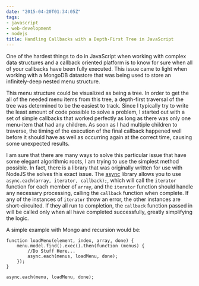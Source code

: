 ```yaml
---
date: "2015-04-20T01:34:05Z"
tags:
- javascript
- web-development
- nodejs
title: Handling Callbacks with a Depth-First Tree in JavaScript
---
```


One of the hardest things to do in JavaScript when working with complex data structures and a callback oriented platform is to know for sure when all of your callbacks have been fully executed. This issue came to light when working with a MongoDB datastore that was being used to store an infinitely-deep nested menu structure. 

This menu structure could be visualized as being a tree. In order to get the all of the needed menu items from this tree, a depth-first traversal of the tree was determined to be the easiest to track. Since I typically try to write the least amount of code possible to solve a problem, I started out with a set of simple callbacks that worked perfectly as long as there was only one menu-item that had any children. As soon as I had multiple children to traverse, the timing of the execution of the final callback happened well before it should have as well as occurring again at the correct time, causing some unexpected results.

I am sure that there are many ways to solve this particular issue that have some elegant algorithmic roots, I am trying to use the simplest method possible. In fact, there is a library that was originally written for use with NodeJS the solves this exact issue. The [async](https://github.com/caolan/async) library allows you to use `async.each(array, iterator, callback);`, which will call the `iterator` function for each member of `array`, and the `iterator` function should handle any necessary processing, calling the `callback` function when complete. If any of the instances of `iterator` throw an error, the other instances are short-circuited. If they all run to completion, the `callback` function passed in will be called only when all have completed successfully, greatly simplifying the logic.

A simple example with Mongo and recursion would be: 

```
function loadMenu(element, index, array, done) {
    menu.model.find().exec().then(function (menus) {
        //Do Stuff Here...
        async.each(menus, loadMenu, done);
    });
}

async.each(menu, loadMenu, done);
```